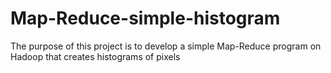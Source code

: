 # Map-Reduce-simple-histogram
The purpose of this project is to develop a simple Map-Reduce program on Hadoop that creates histograms of pixels
